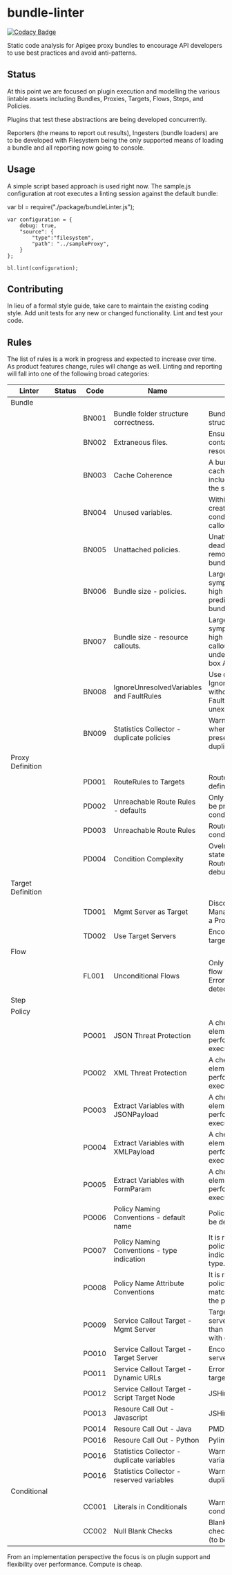 # bundle-linter

[![Codacy Badge](https://api.codacy.com/project/badge/Grade/e1d2b19961914f41bc3711fce42df155)](https://www.codacy.com?utm_source=github.com&amp;utm_medium=referral&amp;utm_content=apigeecs/bundle-linter&amp;utm_campaign=Badge_Grade)

Static code analysis for Apigee proxy bundles to encourage API developers to use best practices and avoid anti-patterns.

## Status

At this point we are focused on plugin execution and modelling the various lintable assets including Bundles, Proxies, Targets, Flows, Steps, and Policies.

Plugins that test these abstractions are being developed concurrently.

Reporters (the means to report out results), Ingesters (bundle loaders) are to be developed with Filesystem being the only supported means of loading a bundle and all reporting now going to console.

## Usage

A simple script based approach is used right now. The sample.js configuration at root executes a linting session against the default bundle:

var bl = require("./package/bundleLinter.js");

	var configuration = {
	    debug: true,
	    "source": {
	        "type":"filesystem",
	        "path": "../sampleProxy",
	    }
	};

	bl.lint(configuration);


## Contributing

In lieu of a formal style guide, take care to maintain the existing coding style.
Add unit tests for any new or changed functionality. Lint and test your code.

## Rules

The list of rules is a work in progress and expected to increase over time. As product features change, rules will change as well. Linting and reporting will fall into one of the following broad categories:

| Linter | Status | Code | Name | Description |
| ------ | ------ | ---- | ---- | ----------- |
| Bundle | &nbsp; | &nbsp; | &nbsp; | &nbsp; |
| &nbsp; | &nbsp; | BN001 | Bundle folder structure correctness. | Bundles have a clear structure. |
| &nbsp; | &nbsp; | BN002 | Extraneous files. | Ensure each folder contains approrpriate resources in the bundle. |
| &nbsp; | &nbsp; | BN003 | Cache Coherence | A bundle that includes cache reads should include cache writes with the same keys. |
| &nbsp; | &nbsp; | BN004 | Unused variables. |  Within a bundle variables created should be used in conditions, resource callouts, or policies. |
| &nbsp; | &nbsp; | BN005 | Unattached policies. |  Unattached policies are dead code and should be removed from production bundles. |
| &nbsp; | &nbsp; | BN006 | Bundle size - policies. |  Large bundles are a symptom of poor design. A high number of policies is predictive of an oversized bundle. |
| &nbsp; | &nbsp; | BN007 | Bundle size - resource callouts. |  Large bundles are a symptom of poor design. A high number of resource callouts is indicative of underutilizing out of the box Apigee policies. |
| &nbsp; | &nbsp; | BN008 | IgnoreUnresolvedVariables and FaultRules |  Use of IgnoreUnresolvedVariables without the use of FaultRules may lead to unexepected errors. |
| &nbsp; | &nbsp; | BN009 | Statistics Collector - duplicate policies |  Warn on duplicate policies when no conditions are present or conditions are duplicates. |
| Proxy Definition | &nbsp; | &nbsp; | &nbsp; | &nbsp; |
| &nbsp; | &nbsp; | PD001 | RouteRules to Targets |  RouteRules should map to defined Targets. |
| &nbsp; | &nbsp; | PD002 | Unreachable Route Rules - defaults |  Only one RouteRule should be present without a condition |
| &nbsp; | &nbsp; | PD003 | Unreachable Route Rules |  RouteRule without a condition should be last. |
| &nbsp; | &nbsp; | PD004 | Condition Complexity |  Ovelry complext Condition statements make RouteRules difficult to debug and maintain |
| Target Definition | &nbsp; | &nbsp; | &nbsp; | &nbsp; |
| &nbsp; | &nbsp; | TD001 | Mgmt Server as Target |  Discourage calls to the Management Server from a Proxy. |
| &nbsp; | &nbsp; | TD002 | Use Target Servers |  Encourage the use of target servers |
| Flow | &nbsp; | &nbsp; | &nbsp; | &nbsp; |
| &nbsp; | &nbsp; | FL001 | Unconditional Flows |  Only one unconditional flow will get executed. Error if more than one was detected. |
| Step | &nbsp; | &nbsp; | &nbsp; | &nbsp; |
| Policy | &nbsp; | &nbsp; | &nbsp; | &nbsp; |
| &nbsp; | &nbsp; | PO001 | JSON Threat Protection |  A check for a body element must be performed before policy execution. |
| &nbsp; | &nbsp; | PO002 | XML Threat Protection |  A check for a body element must be performed before policy execution. |
| &nbsp; | &nbsp; | PO003 | Extract Variables with JSONPayload |  A check for a body element must be performed before policy execution. |
| &nbsp; | &nbsp; | PO004 | Extract Variables with XMLPayload |  A check for a body element must be performed before policy execution. |
| &nbsp; | &nbsp; | PO005 | Extract Variables with FormParam |  A check for a body element must be performed before policy execution. |
| &nbsp; | &nbsp; | PO006 | Policy Naming Conventions - default name |  Policy names should not be default. |
| &nbsp; | &nbsp; | PO007 | Policy Naming Conventions - type indication |  It is recommended that the policy name include an indicator of the policy type. |
| &nbsp; | &nbsp; | PO008 | Policy Name Attribute Conventions |  It is recommended that the policy name attribute match the display name of the policy. |
| &nbsp; | &nbsp; | PO009 | Service Callout Target - Mgmt Server |  Targetting management server may result in higher than expected latency use with caution. |
| &nbsp; | &nbsp; | PO010 | Service Callout Target - Target Server |  Encourage use of target servers. |
| &nbsp; | &nbsp; | PO011 | Service Callout Target - Dynamic URLs |  Error on dynamic URLs in target server URL tag. |
| &nbsp; | &nbsp; | PO012 | Service Callout Target - Script Target Node |  JSHint, ESLint. |
| &nbsp; | &nbsp; | PO013 | Resoure Call Out - Javascript |  JSHint, ESLint. |
| &nbsp; | &nbsp; | PO014 | Resoure Call Out - Java |  PMD, Checkstyle. |
| &nbsp; | &nbsp; | PO016 | Resoure Call Out - Python |  Pylint. |
| &nbsp; | &nbsp; | PO016 | Statistics Collector - duplicate variables |  Warn on duplicate variables. |
| &nbsp; | &nbsp; | PO016 | Statistics Collector - reserved variables |  Warn on insertion of duplicate variables. |
| Conditional | &nbsp; | &nbsp; | &nbsp; | &nbsp; |
| &nbsp; | &nbsp; | CC001 | Literals in Conditionals |  Warn on literals in any conditional statement. |
| &nbsp; | &nbsp; | CC002 | Null Blank Checks |  Blank checks should also check for null conditions. (to be reviewed) |

From an implementation perspective the focus is on plugin support and flexibility over performance. Compute is cheap. 